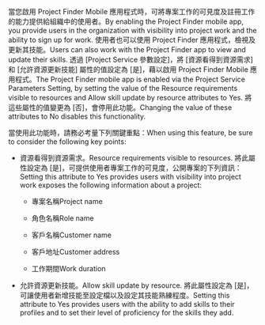 <span data-ttu-id="efff3-101">當您啟用 Project Finder Mobile 應用程式時，可將專案工作的可見度及註冊工作的能力提供給組織中的使用者。</span><span class="sxs-lookup"><span data-stu-id="efff3-101">By enabling the Project Finder mobile app, you provide users in the organization with visibility into project work and the ability to sign up for work.</span></span> <span data-ttu-id="efff3-102">使用者也可以使用 Project Finder 應用程式，檢視及更新其技能。</span><span class="sxs-lookup"><span data-stu-id="efff3-102">Users can also work with the Project Finder app to view and update their skills.</span></span> <span data-ttu-id="efff3-103">透過 [Project Service 參數設定]，將 [資源看得到資源需求] 和 [允許資源更新技能] 屬性的值設定為 [是]，藉以啟用 Project Finder Mobile 應用程式。</span><span class="sxs-lookup"><span data-stu-id="efff3-103">The Project Finder mobile app is enabled via the Project Service Parameters Setting, by setting the value of the Resource requirements visible to resources and Allow skill update by resource attributes to Yes.</span></span> <span data-ttu-id="efff3-104">將這些屬性的值變更為 [否]，會停用此功能。</span><span class="sxs-lookup"><span data-stu-id="efff3-104">Changing the value of these attributes to No disables this functionality.</span></span>  
  
 <span data-ttu-id="efff3-105">當使用此功能時，請務必考量下列關鍵重點：</span><span class="sxs-lookup"><span data-stu-id="efff3-105">When using this feature, be sure to consider the following key points:</span></span>  
  
-   <span data-ttu-id="efff3-106">資源看得到資源需求。</span><span class="sxs-lookup"><span data-stu-id="efff3-106">Resource requirements visible to resources.</span></span> <span data-ttu-id="efff3-107">將此屬性設定為 [是]，可提供使用者專案工作的可見度，公開專案的下列資訊：</span><span class="sxs-lookup"><span data-stu-id="efff3-107">Setting this attribute to Yes provides users with visibility into project work exposes the following information about a project:</span></span>  
  
    -   <span data-ttu-id="efff3-108">專案名稱</span><span class="sxs-lookup"><span data-stu-id="efff3-108">Project name</span></span>  
  
    -   <span data-ttu-id="efff3-109">角色名稱</span><span class="sxs-lookup"><span data-stu-id="efff3-109">Role name</span></span>  
  
    -   <span data-ttu-id="efff3-110">客戶名稱</span><span class="sxs-lookup"><span data-stu-id="efff3-110">Customer name</span></span>  
  
    -   <span data-ttu-id="efff3-111">客戶地址</span><span class="sxs-lookup"><span data-stu-id="efff3-111">Customer address</span></span>  
  
    -   <span data-ttu-id="efff3-112">工作期間</span><span class="sxs-lookup"><span data-stu-id="efff3-112">Work duration</span></span>  
  
-   <span data-ttu-id="efff3-113">允許資源更新技能。</span><span class="sxs-lookup"><span data-stu-id="efff3-113">Allow skill update by resource.</span></span> <span data-ttu-id="efff3-114">將此屬性設定為 [是]，可讓使用者新增技能至設定檔以及設定其技能熟練程度。</span><span class="sxs-lookup"><span data-stu-id="efff3-114">Setting this attribute to Yes provides users with the ability to add skills to their profiles and to set their level of proficiency for the skills they add.</span></span>
